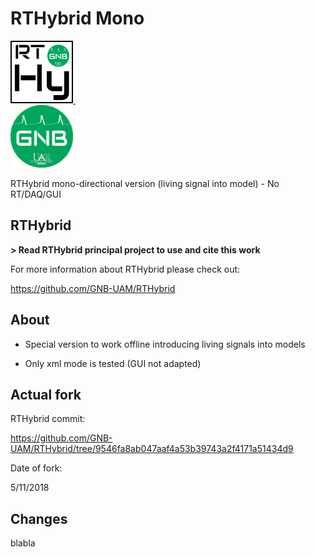# RTHybrid Mono
<a target="_blank" rel="noopener noreferrer" href="https://github.com/GNB-UAM/RTHybrid"> <img src="assets/logo_rthy.png?raw=true" width="100" height="100"> </a>&nbsp;&nbsp;&nbsp;&nbsp;&nbsp;&nbsp;&nbsp;&nbsp;&nbsp;&nbsp;&nbsp;	
<a target="_blank" rel="noopener noreferrer" href="https://github.com/GNB-UAM"> <img src="assets/logo_gnb.png?raw=true" width="100" height="100"> </a>

RTHybrid mono-directional version (living signal into model) - No RT/DAQ/GUI

## RTHybrid
**> Read RTHybrid principal project to use and cite this work**

For more information about RTHybrid please check out:

https://github.com/GNB-UAM/RTHybrid

## About

- Special version to work offline introducing living signals into models

- Only xml mode is tested (GUI not adapted)

## Actual fork

RTHybrid commit:

https://github.com/GNB-UAM/RTHybrid/tree/9546fa8ab047aaf4a53b39743a2f4171a51434d9

Date of fork: 

5/11/2018 

## Changes

blabla
